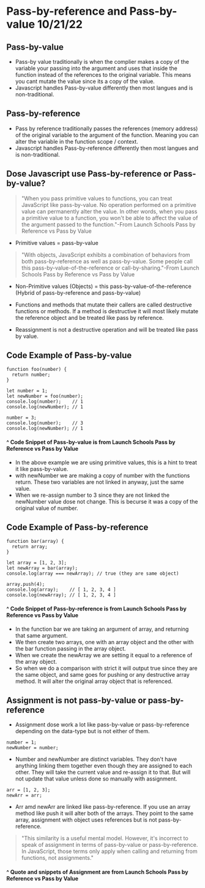 # Pass-by-reference and Pass-by-value 10/21/22
## Pass-by-value
* Pass-by value traditionally is when the complier makes a copy of the variable your passing into the argument and uses that inside the function instead of the references to the original variable. This means you cant mutate the value since its a copy of the value.  
* Javascript handles Pass-by-value differently then most langues and is non-traditional. 

## Pass-by-reference
* Pass by reference traditionally passes the references (memory address) of the original variable to the argument of the function. Meaning you can alter the variable in the function scope / context.  
* Javascript handles Pass-by-reference differently then most langues and is non-traditional. 

## Dose Javascript use Pass-by-reference or Pass-by-value?
> "When you pass primitive values to functions, you can treat JavaScript like pass-by-value. No operation performed on a primitive value can permanently alter the value. In other words, when you pass a primitive value to a function, you won't be able to affect the value of the argument passed to the function."-From Launch Schools Pass by Reference vs Pass by Value 
* Primitive values = pass-by-value

> "With objects, JavaScript exhibits a combination of behaviors from both pass-by-reference as well as pass-by-value. Some people call this pass-by-value-of-the-reference or call-by-sharing."-From Launch Schools Pass by Reference vs Pass by Value 
* Non-Primitive values (Objects) = this pass-by-value-of-the-reference (Hybrid of pass-by-reference and pass-by-value)

* Functions and methods that mutate their callers are called destructive functions or methods. If a method is destructive it will most likely mutate the reference object and be treated like pass by reference. 
* Reassignment is not a destructive operation and will be treated like pass by value. 

## Code Example of Pass-by-value
```
function foo(number) {
  return number;
}

let number = 1;
let newNumber = foo(number);
console.log(number);    // 1
console.log(newNumber); // 1

number = 3;
console.log(number);    // 3
console.log(newNumber); // 1
```
#### ^ Code Snippet of Pass-by-value is from Launch Schools Pass by Reference vs Pass by Value 

* In the above example we are using primitive values, this is a hint to treat it like pass-by-value. 
* with newNumber we are making a copy of number with the functions return. These two variables are not linked in anyway, just the same value. 
* When we re-assign number to 3 since they are not linked the newNumber value dose not change. This is becurse it was a copy of the original value of number. 

## Code Example of Pass-by-reference
```
function bar(array) {
  return array;
}

let array = [1, 2, 3];
let newArray = bar(array);
console.log(array === newArray); // true (they are same object)

array.push(4);
console.log(array);    // [ 1, 2, 3, 4 ]
console.log(newArray); // [ 1, 2, 3, 4 ]
```
#### ^ Code Snippet of Pass-by-reference is from Launch Schools Pass by Reference vs Pass by Value 

* In the function bar we are taking an argument of array, and returning that same argument.
* We then create two arrays, one with an array object and the other with the bar function passing in the array object.
* When we create the newArray we are setting it equal to a reference of the array object.
* So when we do a comparison with strict it will output true since they are the same object, and same goes for pushing or any destructive array method. It will alter the original array object that is referenced.  

## Assignment is not pass-by-value or pass-by-reference
* Assignment dose work a lot like pass-by-value or pass-by-reference depending on the data-type but is not either of them. 
```
number = 1;
newNumber = number;
```
* Number and newNumber are distinct variables. They don't have anything linking them together even though they are assigned to each other. They will take the current value and re-assign it to that. But will not update that value unless done so manually with assignment. 

```
arr = [1, 2, 3];
newArr = arr; 
```
* Arr amd newArr are linked like pass-by-reference. If you use an array method like push it will alter both of the arrays. They point to the same array, assignment with object uses references but is not pass-by-reference. 

> "This similarity is a useful mental model. However, it's incorrect to speak of assignment in terms of pass-by-value or pass-by-reference. In JavaScript, those terms only apply when calling and returning from functions, not assignments." 
#### ^ Quote and snippets of Assignment are from Launch Schools Pass by Reference vs Pass by Value 